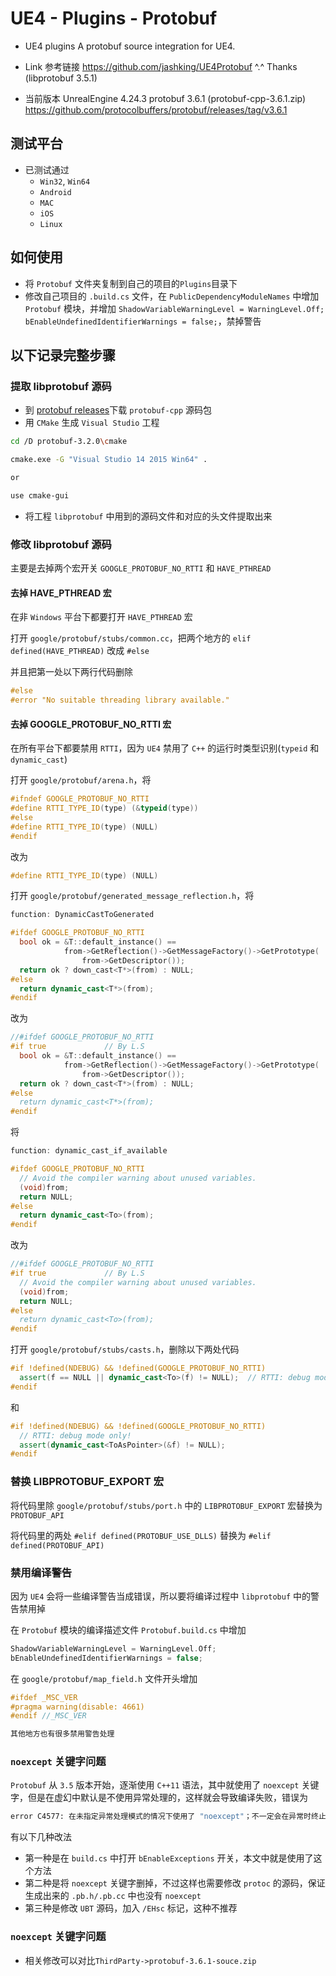 # UE4 - Plugins - Protobuf

* UE4 plugins
A protobuf source integration for UE4.

* Link
参考链接
https://github.com/jashking/UE4Protobuf ^.^ Thanks (libprotobuf 3.5.1)

* 当前版本
UnrealEngine 4.24.3
protobuf 3.6.1 (protobuf-cpp-3.6.1.zip)
https://github.com/protocolbuffers/protobuf/releases/tag/v3.6.1


## 测试平台 ##

* 已测试通过
	* `Win32`, `Win64`
	* `Android`
	* `MAC`
	* `iOS`
	* `Linux`

## 如何使用 ##

* 将 `Protobuf` 文件夹复制到自己的项目的`Plugins`目录下
* 修改自己项目的 `.build.cs` 文件，在 `PublicDependencyModuleNames` 中增加 `Protobuf` 模块，并增加 `ShadowVariableWarningLevel = WarningLevel.Off; bEnableUndefinedIdentifierWarnings = false;`，禁掉警告

## 以下记录完整步骤 ##

### 提取 libprotobuf 源码 ###

* 到 [protobuf releases](https://github.com/google/protobuf/releases)下载 `protobuf-cpp` 源码包
* 用 `CMake` 生成 `Visual Studio` 工程

``` bash
cd /D protobuf-3.2.0\cmake

cmake.exe -G "Visual Studio 14 2015 Win64" .

or

use cmake-gui

```

* 将工程 `libprotobuf` 中用到的源码文件和对应的头文件提取出来

### 修改 libprotobuf 源码 ###

主要是去掉两个宏开关 `GOOGLE_PROTOBUF_NO_RTTI` 和 `HAVE_PTHREAD`

#### 去掉 HAVE_PTHREAD 宏 ####

在非 `Windows` 平台下都要打开 `HAVE_PTHREAD` 宏

打开 `google/protobuf/stubs/common.cc`，把两个地方的 `elif defined(HAVE_PTHREAD)` 改成 `#else`

并且把第一处以下两行代码删除

``` cpp
#else
#error "No suitable threading library available."
```

#### 去掉 GOOGLE_PROTOBUF_NO_RTTI 宏 ####

在所有平台下都要禁用 `RTTI`，因为 `UE4` 禁用了 `C++` 的运行时类型识别(`typeid` 和 `dynamic_cast`)

打开 `google/protobuf/arena.h`，将

``` cpp
#ifndef GOOGLE_PROTOBUF_NO_RTTI
#define RTTI_TYPE_ID(type) (&typeid(type))
#else
#define RTTI_TYPE_ID(type) (NULL)
#endif
```

改为

``` cpp
#define RTTI_TYPE_ID(type) (NULL)
```

打开 `google/protobuf/generated_message_reflection.h`，将

``` cpp
function: DynamicCastToGenerated

#ifdef GOOGLE_PROTOBUF_NO_RTTI
  bool ok = &T::default_instance() ==
            from->GetReflection()->GetMessageFactory()->GetPrototype(
                from->GetDescriptor());
  return ok ? down_cast<T*>(from) : NULL;
#else
  return dynamic_cast<T*>(from);
#endif
```

改为

``` cpp
//#ifdef GOOGLE_PROTOBUF_NO_RTTI
#if true             // By L.S
  bool ok = &T::default_instance() ==
            from->GetReflection()->GetMessageFactory()->GetPrototype(
                from->GetDescriptor());
  return ok ? down_cast<T*>(from) : NULL;
#else
  return dynamic_cast<T*>(from);
#endif
```

将

``` cpp
function: dynamic_cast_if_available

#ifdef GOOGLE_PROTOBUF_NO_RTTI
  // Avoid the compiler warning about unused variables.
  (void)from;
  return NULL;
#else
  return dynamic_cast<To>(from);
#endif
```

改为

``` cpp
//#ifdef GOOGLE_PROTOBUF_NO_RTTI
#if true             // By L.S
  // Avoid the compiler warning about unused variables.
  (void)from;
  return NULL;
#else
  return dynamic_cast<To>(from);
#endif
```

打开 `google/protobuf/stubs/casts.h`，删除以下两处代码

``` cpp
#if !defined(NDEBUG) && !defined(GOOGLE_PROTOBUF_NO_RTTI)
  assert(f == NULL || dynamic_cast<To>(f) != NULL);  // RTTI: debug mode only!
#endif
```

和

``` cpp
#if !defined(NDEBUG) && !defined(GOOGLE_PROTOBUF_NO_RTTI)
  // RTTI: debug mode only!
  assert(dynamic_cast<ToAsPointer>(&f) != NULL);
#endif
```

### 替换 LIBPROTOBUF_EXPORT 宏 ###

将代码里除 `google/protobuf/stubs/port.h` 中的 `LIBPROTOBUF_EXPORT` 宏替换为 `PROTOBUF_API`

将代码里的两处 `#elif defined(PROTOBUF_USE_DLLS)` 替换为 `#elif defined(PROTOBUF_API)`

### 禁用编译警告 ###

因为 `UE4` 会将一些编译警告当成错误，所以要将编译过程中 `libprotobuf` 中的警告禁用掉

在 `Protobuf` 模块的编译描述文件 `Protobuf.build.cs` 中增加

``` cpp
ShadowVariableWarningLevel = WarningLevel.Off;
bEnableUndefinedIdentifierWarnings = false;
```

在 `google/protobuf/map_field.h` 文件开头增加 

``` cpp
#ifdef _MSC_VER
#pragma warning(disable: 4661)
#endif //_MSC_VER

其他地方也有很多禁用警告处理

```

### `noexcept` 关键字问题 ###

`Protobuf` 从 `3.5` 版本开始，逐渐使用 `C++11` 语法，其中就使用了 `noexcept` 关键字，但是在虚幻中默认是不使用异常处理的，这样就会导致编译失败，错误为

```bash
error C4577: 在未指定异常处理模式的情况下使用了 "noexcept"；不一定会在异常时终止。指定 /EHsc
```

有以下几种改法

* 第一种是在 `build.cs` 中打开 `bEnableExceptions` 开关，本文中就是使用了这个方法
* 第二种是将 `noexcept` 关键字删掉，不过这样也需要修改 `protoc` 的源码，保证生成出来的 `.pb.h/.pb.cc` 中也没有 `noexcept`
* 第三种是修改 `UBT` 源码，加入 `/EHsc` 标记，这种不推荐

### `noexcept` 关键字问题 ###
* 相关修改可以对比`ThirdParty->protobuf-3.6.1-souce.zip`

